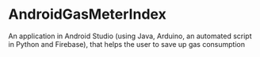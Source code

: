 # AndroidGasMeterIndex

An application in Android Studio (using Java, Arduino, an automated script in Python and Firebase), that helps the user to save up gas consumption
